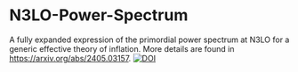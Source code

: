 # N3LO-Power-Spectrum
A fully expanded expression of the primordial power spectrum at N3LO for a generic effective theory of inflation. More details are found in https://arxiv.org/abs/2405.03157. 
[![DOI](https://zenodo.org/badge/DOI/10.5281/zenodo.13863577.svg)](https://doi.org/10.5281/zenodo.13863577)
